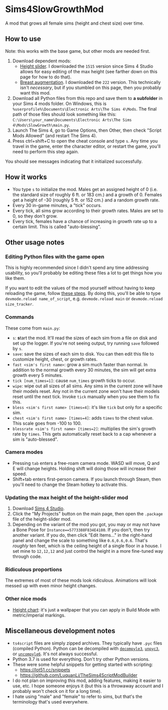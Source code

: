 # Sims4SlowGrowthMod

A mod that grows all female sims (height and chest size) over time.

## How to use

Note: this works with the base game, but other mods are needed first.

1. Download dependent mods:
    - [Height slider](https://modthesims.info/d/588159/height-slider.html). I downloaded the `1515` version since Sims 4 Studio allows for easy editing of the max height (see farther down on this page for how to do that).
    - [Breast augmentation](https://modthesims.info/d/536790/breast-augmentation.html). I downloaded the `222` version. This technically isn't _necessary_, but if you stumbled on this page, then you probably want this mod.
1. Download all Python files from this repo and save them to **a subfolder** in your Sims 4 mods folder. On Windows, this is `%userprofile%\Documents\Electronic Arts\The Sims 4\Mods`. The final path of those files should look something like this: `C:\Users\your_name\Documents\Electronic Arts\The Sims 4\Mods\SlowGrowth\main.py`.
1. Launch The Sims 4, go to Game Options, then Other, then check "Script Mods Allowed" (and restart The Sims 4).
1. Press ctrl+shift+C to open the cheat console and type `s`. Any time you travel in the game, enter the character editor, or restart the game, you'll need to perform this step again.

You should see messages indicating that it initialized successfully.

## How it works

- You type `s` to initialize the mod. Males get an assigned height of 0 (i.e. the standard size of roughly 6 ft. or 183 cm.) and a growth of 0. Females get a height of -30 (roughly 5 ft. or 152 cm.) and a random growth rate.
- Every 30 in-game minutes, a "tick" occurs.
- Every tick, all sims grow according to their growth rates. Males are set to 0, so they don't grow.
- Every tick, females have a chance of increasing in growth rate up to a certain limit. This is called "auto-blessing".

## Other usage notes

### Editing Python files with the game open

This is highly recommended since I didn't spend any time addressing usability, so you'll probably be editing these files a lot to get things how you like them.

If you want to edit the values of the mod yourself without having to keep reloading the game, follow [these steps](https://medium.com/swlh/the-sims-4-modern-python-modding-part-5-project-template-c9ffee48ab4e). By doing this, you'll be able to type `devmode.reload name_of_script`, e.g. `devmode.reload main` or `devmode.reload size_tracker`.

### Commands

These come from `main.py`:

- `s`: **s**tart the mod. It'll read the sizes of each sim from a file on disk and set up the logger. If you're not seeing output, try running `save` followed by `s`.
- `save`: save the sizes of each sim to disk. You can then edit this file to customize height, chest, or growth rates.
- `fast <sim's first name>`: grow a sim much faster than normal. In addition to the normal growth every 30 minutes, the sim will get extra growth every 5 minutes.
- `tick [num_times=1]`: cause `num_times` growth ticks to occur.
- `wipe`: wipe out all sizes of all sims. Any sims in the current zone will have their models reset. Any not in the current zone won't have their models reset until the next tick. Invoke `tick` manually when you see them to fix this.
- `bless <sim's first name> [times=4]`: it's like `tick` but only for a specific sim.
- `chest <sim's first name> [times=4]`: adds `times` to the chest value. This scale goes from -100 to 100.
- `blessrate <sim's first name> [times=2]`: multiplies the sim's growth rate by `times`. This gets automatically reset back to a cap whenever a sim is "auto-blessed".

### Camera modes

- Pressing `tab` enters a free-roam camera mode. WASD will move, Q and E will change heights. Holding shift will doing those will increase their speed.
- Shift+tab enters first-person camera. If you launch through Steam, then you'll need to change the Steam hotkey to activate this.

### Updating the max height of the height-slider mod

1. Download [Sims 4 Studio](https://sims4studio.com/thread/1523/downloading-sims-4-studio).
1. Click the "My Projects" button on the main page, then open the `.package` file of the height-slider mod.
1. Depending on the variant of the mod you got, you may or may not have a Bone Pose for `Instance==5773388F834E4180`. If you don't, then try another variant. If you do, then click "Edit Items..." in the right-hand panel and change the scale to something like `0.6,0.6,0.6`. That's _roughly_ ten feet, which is the ceiling height of a single floor in a house. I set mine to `12,12,12` and just control the height in a more fine-tuned way through code.

### Ridiculous proportions

The extremes of most of these mods look ridiculous. Animations will look messed up with even minor height changes.

### Other nice mods

- [Height chart](https://modthesims.info/d/656665/height-chart.html): it's just a wallpaper that you can apply in Build Mode with metric/imperial markings.

## Miscellaneous development notes

- `ts4script` files are simply zipped archives. They typically have `.pyc` files (compiled Python). Python can be decompiled with [`decompyle3`](https://pypi.org/project/decompyle3/), [`unpyc3`](https://github.com/figment/unpyc3), or [`uncompyle6`](https://pypi.org/project/uncompyle6/). It's not always successful.
- Python 3.7 is used for everything. Don't try other Python versions.
- These were some helpful snippets for getting started with scripting:
  - <https://lot51.cc/snippets>
  - <https://github.com/LuquanLi/TheSims4ScriptModBuilder>
- I do not plan on improving this mod, adding features, making it easier to use, etc. I hope someone enjoys it (but this is a throwaway account and I probably won't check on it for a long time).
- I hate using "male" and "female" to refer to sims, but that's the terminology that's used everywhere.
